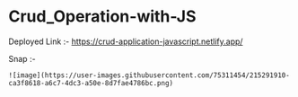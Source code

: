 # Crud_Operation-with-JS
Deployed Link :- https://crud-application-javascript.netlify.app/

Snap :- 

    ![image](https://user-images.githubusercontent.com/75311454/215291910-ca3f8618-a6c7-4dc3-a50e-8d7fae4786bc.png)

